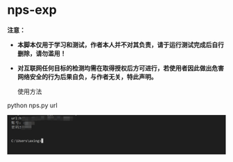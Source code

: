 # nps-exp

**注意：**

- **本脚本仅用于学习和测试，作者本人并不对其负责，请于运行测试完成后自行删除，请勿滥用！**

- **对互联网任何目标的检测均需在取得授权后方可进行，若使用者因此做出危害网络安全的行为后果自负，与作者无关，特此声明。**

  

  使用方法

python nps.py url

![image-20221009141007108](README.assets/image-20221009141007108.png)

